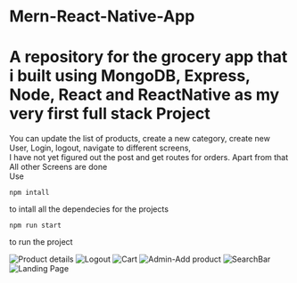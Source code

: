 # Mern-React-Native-App
# A repository for the grocery app that i built using MongoDB, Express, Node, React and ReactNative as my very first full stack Project <br/>
 You can update the list of products, create a new category, create new User, Login, logout, navigate to different screens, <br/> 
 I have not yet figured out the post and get routes for orders. Apart from that All other Screens are done <br/>
Use 
```
npm intall 
```
to intall all the dependecies for the projects 

```
npm run start
```
to run the project


![Product details](https://user-images.githubusercontent.com/58248543/150894211-1cfa3bc1-0e36-4747-86a3-369824645447.png)
![Logout](https://user-images.githubusercontent.com/58248543/150894219-a427cbe0-bbd5-4905-aa4d-943e209b2b09.png)
![Cart](https://user-images.githubusercontent.com/58248543/150894221-96f20902-3df6-416c-a0c3-53a0c5c34b9b.png)
![Admin-Add product](https://user-images.githubusercontent.com/58248543/150894225-5c903e5a-c154-44e5-bea2-cf6bbbb4aacf.png)
![SearchBar](https://user-images.githubusercontent.com/58248543/150894230-af8bab9e-2d2d-49ca-bc63-d5fa56059b88.png)
![Landing Page](https://user-images.githubusercontent.com/58248543/150894234-091d136b-34ae-4000-8ae5-ff0c353a0525.png)
